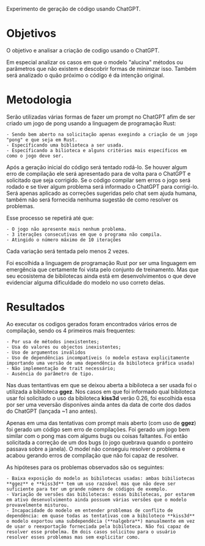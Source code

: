 
Experimento de geração de código usando ChatGPT.

# Objetivos

O objetivo e analisar a criação de codigo usando o ChatGPT. 

Em especial analizar os casos em que o modelo "alucina" métodos ou parâmetros que não existem e descobrir formas de minimzar isso.
Também será analizado o quão próximo o código é da intenção original.

# Metodologia

Serão utilizadas várias formas de fazer um prompt no ChatGPT afim de ser criado um jogo de pong usando a linguagem de programação Rust:

    - Sendo bem aberto na solicitação apenas exegindo a criação de um jogo "pong" e que seja em Rust.
    - Específicando uma biblioteca a ser usada.
    - Específicando a bilioteca e alguns critérios mais específicos em como o jogo deve ser.

Após a geração inicial do código será tentado rodá-lo.
Se houver algum erro de compilação ele será apresentado para de volta para o ChatGPT e solicitado que seja corrigido.
Se o código compilar sem erros o jogo será rodado e se tiver algum problema será informado o ChatGPT para corrigí-lo.
Será apenas aplicado as correções sugeridas pelo chat sem ajuda humana, também não será fornecida nenhuma sugestão de como resolver os problemas.

Esse processo se repetirá até que:

    - O jogo não apresente mais nenhum problema.
    - 3 iterações consecutivas em que o programa não compila.
    - Atingido o número máximo de 10 iterações

Cada variação será tentada pelo menos 2 vezes.

Foi escolhida a linguagem de programação Rust por ser uma linguagem em emergência que certamente foi vista pelo conjunto de treinamento.
Mas que seu ecosistema de bibilotecas ainda está em desenvolvimentos o que deve evidenciar alguma dificuldade do modelo no uso correto delas.

# Resultados

Ao executar os codigos gerados foram encontrados vários erros de compilação, sendo os 4 primeiros mais frequentes:

    - Por usa de métodos inexistentes;
    - Usa do valores ou objectos inexistentes;
    - Uso de argumentos inválidos
    - Uso de dependências incompatíveis (o modelo estava explicitamente importando uma versão de uma dependência da bibiloteca gráfica usada)
    - Não implementação de trait necessário;
    - Auséncia do parâmetro de tipo.

Nas duas tentantivas em que se deixou aberta a bibiloteca a ser usada foi o utilizada a bibiloteca **ggez**. 
Nos casos em que foi informado qual bibiloteca usar foi solicitado o uso da bibiloteca **kiss3d** verão 0.26, foi escolhida essa por ser uma veversão disponíves ainda antes da data de corte dos dados do ChatGPT (lançada ~1 ano antes).

Apenas em uma das tentativas com prompt mais aberto (com uso de **ggez**) foi gerado um código sem erro de compilações.
Foi gerado um jogo bem similar com o pong mas com algums bugs ou coisas faltantes.
Foi então solicitada a correção de um dos bugs (o jogo quebrava quando o ponteiro passava sobre a janela). O model não conseguiu resolver o problema e acabou gerando erros de compilação que não foi capaz de resolver.

As hipóteses para os problemas observados são os seguintes:

    - Baixa exposição do modelo as bibilotecas usadas: ambas bibiliotecas **ggez** e **kiss3d** tem um uso razoável mas que não deve ser suficiente para ter um grande número de códigos de exemplo.
    - Variação de versões das bibilotecas: essas bibilotecas, por estarem em ativo desenvolvimento ainda possuem várias versões que o modelo provavelmente misturou.
    - Incapacidade do modelo em entender problemas de conflito de dependência: em quase todas as tentativas com a bibiloteco **kiss3d** o modelo exportou uma subdependêcia (**nalgebra**) manualmente em vez de usar o reexportação forneciada pela bibiloteca. Não foi capaz de resolver esse probelma. Em dois casos solicitou para o usuário resolver esses problemas mas sem explicitar como. 
